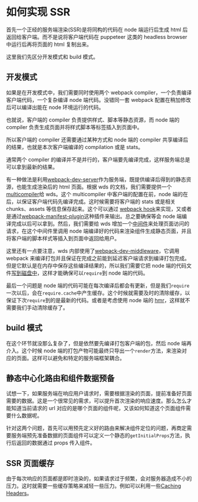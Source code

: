 # 如何实现 SSR

首先一个正经的服务端渲染(SSR)是将同构的代码在 node 端运行后生成 html 后返回给客户端。而不是说将客户端代码在 puppeteer 这类的 headless browser 中运行后再将页面的 html 复制出来。

这里我们先区分开发模式和 build 模式。

## 开发模式

如果是在开发模式中，我们需要同时使用两个 webpack compiler，一个负责编译客户端代码，一个复杂编译 node 端代码。没错同一套 webpack 配置在稍加修改后可以编译出能在 node 环境运行的代码。

也就说，客户端的 compiler 负责提供样式、脚本等静态资源，而 node 端的 compiler 负责生成页面并将样式脚本等标签插入到页面中。

所以客户端的 compiler 还需要通过某种方式和 node 端的 compiler 共享编译后的结果，也就是本次客户端编译的 compilation 或是 stats。

通常两个 compiler 的编译并不是并行的，客户端要先编译完成，这样服务端总是可以拿到最新的结果。

有一种做法是利用[webpack-dev-server](https://webpack.js.org/api/webpack-dev-server/)作为服务端，既提供编译后得到的静态资源，也能生成渲染后的 html 页面。根据 wds 的文档，我们需要提供一个[multicompiler](https://webpack.js.org/api/node/#multicompiler)给 wds。这个 multicompiler 中客户端的配置在前，node 端的在后，以保证客户端代码先编译完成。这时候需要将客户端的 stats 或是相关 chunks、assets 等信息保存起来。这个可以通过 [webpack hook](https://webpack.js.org/api/compiler-hooks/#done)来实现，又或者是通过[webpack-manifest-plugin](https://github.com/shellscape/webpack-manifest-plugin)这种插件来输出。总之要确保等会 node 端编译完成以后可以拿到。然后，我们需要给 wds 增加一个[中间件](https://webpack.js.org/configuration/dev-server/#devserversetupmiddlewares)来处理页面访问的请求，在这个中间件里调用 node 端编译好的代码来渲染组件生成静态页面，并且将客户端的脚本样式等插入到页面中返回给用户。

这里还有一点要注意，wds 内部使用了[webpack-dev-middleware](https://github.com/webpack/webpack-dev-middleware)，它调用 webpack 来编译打包并且保证在完成之前能到延迟客户端请求到编译打包完成。但是它默认是在内存中保存这些编译结果的，所以我们需要它把 node 端的代码文件[写到磁盘中](https://github.com/webpack/webpack-dev-middleware#writetodisk)，这样才能确保可以`require`到 node 端的代码。

最后一个问题是 node 端的代码可能在每次编译后都会有更新，但是我们`require`一次以后，会在`require.cache`中产生缓存。这个时候就需要及时的清除缓存，以保证下次`require`到的是最新的代码。或者是考虑使用 node 端的 [hmr](https://github.com/webpack/docs/issues/45)，这样就不需要我们手动清除缓存了。

## build 模式

在这个环节就没那么复杂了，但是依然要先编译打包客户端的包，然后 node 端再介入。这个时候 node 端的打包产物可能最终只导出一个`render`方法，来渲染对应的页面。这样可以避免和特定的服务端框架耦合。

## 静态中心化路由和组件数据预备

试想一下，如果服务端在响应用户请求时，需要根据渲染的页面，提前准备好页面需要的数据。这是一个很常见的需求，可以提升首次渲染的响应速度。那么怎么才能知道当前请求的 url 对应的是哪个页面的组件呢，又该如何知道这个页面组件需要什么数据呢。

针对这两个问题，首先可以用预先定义好的路由来解决组件定位的问题，再商定需要服务端预先准备数据的页面组件可以定义一个静态的`getInitialProps`方法，执行后返回的数据通过 props 传入组件。

## SSR 页面缓存

由于每次响应的页面都是即时渲染的，如果请求过于频繁，会对服务器造成不小的压力。这时就需要一些缓存策略来减轻一些压力。例如可以利用一些[Caching Headers](https://github.com/vercel/next.js/tree/canary/examples/ssr-caching)。

